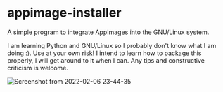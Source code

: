 # appimage-installer
A simple program to integrate AppImages into the GNU/Linux system.

I am learning Python and GNU/Linux so I probably don't know what I am doing :). Use at your own risk!
I intend to learn how to package this properly, I will get around to it when I can.
Any tips and constructive criticism is welcome.

![Screenshot from 2022-02-06 23-44-35](https://user-images.githubusercontent.com/98977960/152725888-21b731cc-a215-4458-99dd-84ab6d9c89f3.png)
